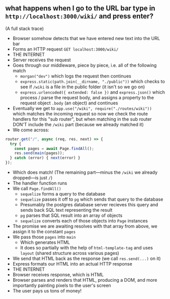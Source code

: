## what happens when I go to the URL bar type in `http://localhost:3000/wiki/` and press enter?

(A full stack trace)

- Browser somehow detects that we have entered new text into the URL bar
- Forms an HTTP request `GET localhost:3000/wiki/`
- THE INTERNET
- Server receives the request
- Goes through our middleware, piece by piece, i.e. all of the following match
  - `morgan("dev")` which logs the request then continues
  - `express.static(path.join(__dirname, "./public"))` which checks to see if `/wiki` is a file in the public folder (it isn't so we go on)
  - `express.urlencoded({ extended: false })` and `express.json()` which process / parse the request body, and assigns a property to the request object `.body` (an object) and continues
- Eventually we get to `app.use("/wiki", require("./routes/wiki"))` which matches the incoming request so now we check the route handlers for this "sub router", but when matching in the sub router DON'T include the `/wiki` part (because we already matched it)
- We come across:

```js
router.get("/", async (req, res, next) => {
  try {
    const pages = await Page.findAll();
    res.send(main(pages));
  } catch (error) { next(error) }
});
```

- Which does match! (The remaining part—minus the `/wiki` we already dropped—is just `/`)
- The handler function runs
- We call `Page.findAll()`
  - `sequelize` forms a query to the database
  - `sequelize` passes it off to `pg` which sends that query to the database
  - Presumably the postgres database server recieves this query and sends back SQL text representing the result
  - `pg` parses that SQL result into an array of objects
  - `sequelize` converts each of those objects into `Page` instances
- The promise we are awaiting resolves with that array from above, we assign it to the constant `pages`
- We pass those `pages` into `main`
  - Which generates HTML
  - It does so partially with the help of `html-template-tag` and uses `layout` (shared structure across various pages)
- We send that HTML back as the response (we call `res.send(...)` on it)
- Express formats our HTML into an actual HTTP response
- THE INTERNET
- Browser receives response, which is HTML
- Browser parses and renders that HTML, producing a DOM, and more importantly painting pixels to the user's screen
- The user pays us tons of money!
